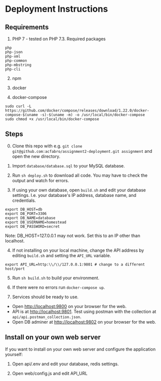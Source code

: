 # Deployment Instructions

## Requirements

1. PHP 7 - tested on PHP 7.3. Required packages
```
php
php-json
php-xml
php-common
php-mbstring
php-cli
```

2. npm

3. docker

4. docker-compose
```shell script
sudo curl -L https://github.com/docker/compose/releases/download/1.22.0/docker-compose-$(uname -s)-$(uname -m) -o /usr/local/bin/docker-compose
sudo chmod +x /usr/local/bin/docker-compose
```

## Steps

0. Clone this repo with e.g. `git clone git@github.com:acfabro/assignment2-deployment.git assignment` and open the new directory. 

1. Import `database/database.sql` to your MySQL database.

2. Run `sh deploy.sh` to download all code. You may have to check the output and watch for errors.

3. If using your own database, open `build.sh` and edit your database settings. I.e. your database's IP address, database name, and credentials.

```shell script
export DB_HOST=db
export DB_PORT=3306
export DB_NAME=database
export DB_USERNAME=homestead
export DB_PASSWORD=secret
``` 

Note: DB_HOST=127.0.0.1 may not work. Set this to an IP other than localhost.

4. If not installing on your local machine, change the API address by editing `build.sh` and setting the `API_URL` variable.
```shell script
export API_URL=http:\\/\\/127.0.0.1:9801 # change to a different host/port
```

5. Run `sh build.sh` to build  your environment.

6. If there were no errors run `docker-compose up`.

7. Services should be ready to use. 

* Open [http://localhost:9800](http://localhost:9800) on your browser for the web.
* API is at [http://localhost:9801](http://localhost:9801). Test using postman with the collection at `api/api.postman_collection.json`.
* Open DB adminer at [http://localhost:9802](http://localhost:9802) on your browser for the web.

## Install on your own web server

If you want to install on your own web server and configure the application yourself:

1. Open api/.env and edit your database, redis settings.

2. Open web/config.js and edit API_URL

